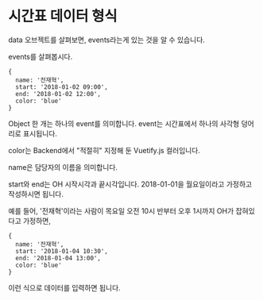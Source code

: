 # 시간표 데이터 형식

data 오브젝트를 살펴보면, events라는게 있는 것을 알 수 있습니다.

events를 살펴봅시다.

```
{
  name: '전재혁',
  start: '2018-01-02 09:00',
  end: '2018-01-02 12:00',
  color: 'blue'
}
```

Object 한 개는 하나의 event를 의미합니다. event는 시간표에서 하나의 사각형 덩어리로 표시됩니다.

color는 Backend에서 "적절히" 지정해 둔 Vuetify.js 컬러입니다.

name은 담당자의 이름을 의미합니다.

start와 end는 OH 시작시각과 끝시각입니다. 2018-01-01을 월요일이라고 가정하고 작성하시면 됩니다.

예를 들어, '전재혁'이라는 사람이 목요일 오전 10시 반부터 오후 1시까지 OH가 잡혀있다고 가정하면,
```
{
  name: '전재혁',
  start: '2018-01-04 10:30',
  end: '2018-01-04 13:00',
  color: 'blue'
}
```

이런 식으로 데이터를 입력하면 됩니다.
